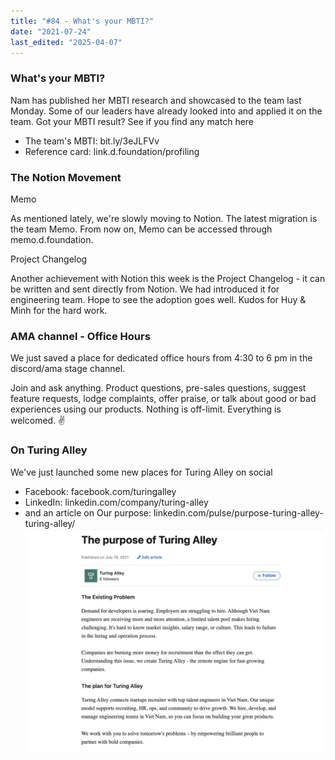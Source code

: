 ```yaml
---
title: "#84 - What's your MBTI?"
date: "2021-07-24"
last_edited: "2025-04-07"
---
```

### What's your MBTI?

Nam has published her MBTI research and showcased to the team last Monday. Some of our leaders have already looked into and applied it on the team. Got your MBTI result? See if you find any match here

- The team's MBTI: bit.ly/3eJLFVv
- Reference card: link.d.foundation/profiling

### The Notion Movement

Memo

As mentioned lately, we're slowly moving to Notion. The latest migration is the team Memo. From now on, Memo can be accessed through memo.d.foundation.

Project Changelog

Another achievement with Notion this week is the Project Changelog - it can be written and sent directly from Notion. We had introduced it for engineering team. Hope to see the adoption goes well. Kudos for Huy & Minh for the hard work.

### AMA channel - Office Hours

We just saved a place for dedicated office hours from 4:30 to 6 pm in the discord/ama stage channel.

Join and ask anything. Product questions, pre-sales questions, suggest feature requests, lodge complaints, offer praise, or talk about good or bad experiences using our products. Nothing is off-limit. Everything is welcomed. ✌️

### On Turing Alley

We've just launched some new places for Turing Alley on social

- Facebook: facebook.com/turingalley
- LinkedIn: linkedin.com/company/turing-alley
- and an article on Our purpose: linkedin.com/pulse/purpose-turing-alley-turing-alley/
![](assets/notion-image-1744006963118-wami3.webp)
